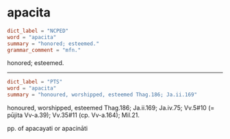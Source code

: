 # apacita

``` toml
dict_label = "NCPED"
word = "apacita"
summary = "honored; esteemed."
grammar_comment = "mfn."
```

honored; esteemed.

--------------------

``` toml
dict_label = "PTS"
word = "apacita"
summary = "honoured, worshipped, esteemed Thag.186; Ja.ii.169"
```

honoured, worshipped, esteemed Thag.186; Ja.ii.169; Ja.iv.75; Vv.5#10 (= pūjita Vv\-a.39); Vv.35#11 (cp. Vv\-a.164); Mil.21.

pp. of apacayati or apacināti

